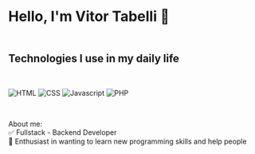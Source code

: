 <h1><br> Hello, I'm Vitor Tabelli 👋 </br> </h1>

<h2><br> Technologies I use in my daily life</h2><br>

![HTML](https://img.shields.io/badge/HTML5-E34F26?style=for-the-badge&logo=html5&logoColor=white)
![CSS](https://img.shields.io/badge/CSS3-1572B6?style=for-the-badge&logo=css3&logoColor=white)
![Javascript](https://img.shields.io/badge/JavaScript-F7DF1E?style=for-the-badge&logo=javascript&logoColor=black)
![PHP](https://img.shields.io/badge/PHP-777BB4?style=for-the-badge&logo=php&logoColor=white)

<br>

About me:<br>
✅ Fullstack - Backend Developer <br>
📒 Enthusiast in wanting to learn new programming skills and help people
